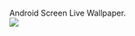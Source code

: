 
Android Screen Live Wallpaper.<br>
![](https://github.com/yuger/SnowLiveWallpaper/blob/master/SnowyLiveWallpaper/screenshot/Screenshot.png)
